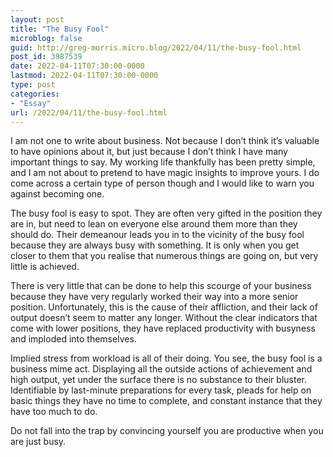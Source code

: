 ```yaml
---
layout: post
title: "The Busy Fool"
microblog: false
guid: http://greg-morris.micro.blog/2022/04/11/the-busy-fool.html
post_id: 3987539
date: 2022-04-11T07:30:00-0000
lastmod: 2022-04-11T07:30:00-0000
type: post
categories:
- "Essay"
url: /2022/04/11/the-busy-fool.html
---
```

<p>I am not one to write about business. Not because I don’t think it’s valuable to have opinions about it, but just because I don’t think I have many important things to say. My working life thankfully has been pretty simple, and I am not about to pretend to have magic insights to improve yours. I do come across a certain type of person though and I would like to warn you against becoming one.</p><p>The busy fool is easy to spot. They are often very gifted in the position they are in, but need to lean on everyone else around them more than they should do. Their demeanour leads you in to the vicinity of the busy fool because they are always busy with something. It is only when you get closer to them that you realise that numerous things are going on, but very little is achieved.</p><p>There is very little that can be done to help this scourge of your business because they have very regularly worked their way into a more senior position. Unfortunately, this is the cause of their affliction, and their lack of output doesn’t seem to matter any longer. Without the clear indicators that come with lower positions, they have replaced productivity with busyness and imploded into themselves.</p><p>Implied stress from workload is all of their doing. You see, the busy fool is a business mime act. Displaying all the outside actions of achievement and high output, yet under the surface there is no substance to their bluster. Identifiable by last-minute preparations for every task, pleads for help on basic things they have no time to complete, and constant instance that they have too much to do.</p><p>Do not fall into the trap by convincing yourself you are productive when you are just busy.</p>
